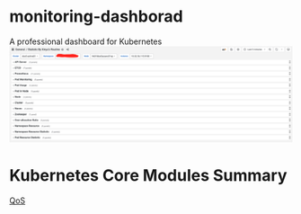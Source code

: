 # monitoring-dashborad
A professional dashboard for Kubernetes
![Image text](image/kubernetes-dashboard-main.jpg)

# Kubernetes Core Modules Summary
[QoS](kubernetes/QoS.md "QoS")